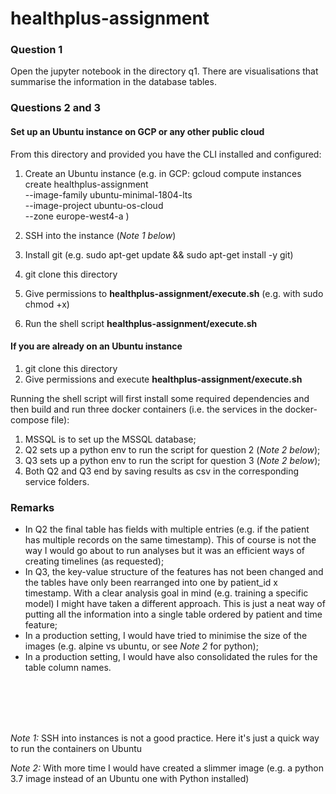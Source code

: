# healthplus-assignment


### Question 1
Open the jupyter notebook in the directory q1. 
There are visualisations that summarise the information in the database tables.

### Questions 2 and 3

#### Set up an Ubuntu instance on GCP or any other public cloud

From this directory and provided you have the CLI installed and configured: 
1. Create an Ubuntu instance  (e.g. in GCP:
gcloud compute instances create healthplus-assignment \
 --image-family ubuntu-minimal-1804-lts  \
--image-project ubuntu-os-cloud \
--zone europe-west4-a )

2. SSH into the instance (*Note 1 below*)
3. Install git (e.g. sudo apt-get update && sudo apt-get install -y git)
4. git clone this directory 
5. Give permissions to **healthplus-assignment/execute.sh** (e.g. with sudo chmod +x)
6. Run the shell script **healthplus-assignment/execute.sh**


#### If you are already on an Ubuntu instance
1. git clone this directory
2. Give permissions and execute **healthplus-assignment/execute.sh**


Running the shell script will first install some required dependencies and then build and run three docker containers (i.e. the services in the docker-compose file):
1. MSSQL is to set up the MSSQL database;
2. Q2 sets up a python env to run the script for question 2 (*Note 2 below*);
3. Q3 sets up a python env to run the script for question 3 (*Note 2 below*);
4. Both Q2 and Q3 end by saving results as csv in the corresponding service folders.


### Remarks
- In Q2 the final table has fields with multiple entries (e.g. if the patient has multiple records on the same timestamp). This of course is not the way I would go about to run analyses but it was an efficient ways of creating timelines (as requested);
- In Q3, the key-value structure of the features has not been changed and the tables have only been rearranged into one by patient_id x timestamp. With a clear analysis goal in mind (e.g. training a specific model) I might have taken a different approach. This is just a neat way of putting all the information into a single table ordered by patient and time feature;
- In a production setting, I would have tried to minimise the size of the images (e.g. alpine vs ubuntu, or see *Note 2* for python);
- In a production setting, I would have also consolidated the rules for the table column names.

<br/>
<br/>
<br/>
<br/>

 



*Note 1:* SSH into instances is not a good practice. Here it's just a quick way
to run the containers on Ubuntu 

*Note 2:* With more time I would have created a slimmer image (e.g. a python 3.7 image instead of an Ubuntu one with Python installed)
